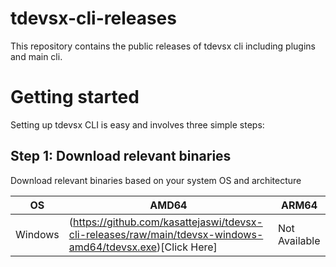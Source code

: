 # tdevsx-cli-releases

This repository contains the public releases of tdevsx cli including plugins and main cli.

# Getting started

Setting up tdevsx CLI is easy and involves three simple steps:

## Step 1: Download relevant binaries
Download relevant binaries based on your system OS and architecture

| OS | AMD64 | ARM64 |
| ------ | ------ | ------ |
| Windows | (https://github.com/kasattejaswi/tdevsx-cli-releases/raw/main/tdevsx-windows-amd64/tdevsx.exe)[Click Here] | Not Available |
